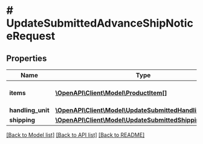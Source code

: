 # # UpdateSubmittedAdvanceShipNoticeRequest

## Properties

Name | Type | Description | Notes
------------ | ------------- | ------------- | -------------
**items** | [**\OpenAPI\Client\Model\ProductItem[]**](ProductItem.md) | A list of product items. | [optional]
**handling_unit** | [**\OpenAPI\Client\Model\UpdateSubmittedHandlingUnitInput**](UpdateSubmittedHandlingUnitInput.md) |  | [optional]
**shipping** | [**\OpenAPI\Client\Model\UpdateSubmittedShippingInput**](UpdateSubmittedShippingInput.md) |  | [optional]

[[Back to Model list]](../../README.md#models) [[Back to API list]](../../README.md#endpoints) [[Back to README]](../../README.md)
